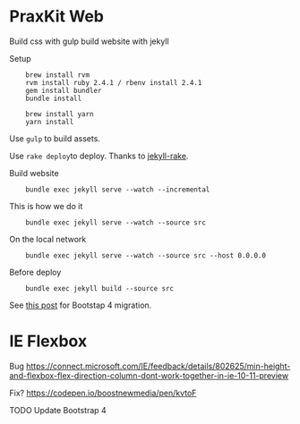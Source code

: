 # PraxKit Web

Build css with gulp
build website with jekyll

Setup

        brew install rvm
        rvm install ruby 2.4.1 / rbenv install 2.4.1
        gem install bundler
        bundle install

        brew install yarn
        yarn install


Use `gulp` to build assets.

Use `rake deploy`to deploy. Thanks to [jekyll-rake](https://github.com/avillafiorita/jekyll-rakefile).


Build website

        bundle exec jekyll serve --watch --incremental


This is how we do it

        bundle exec jekyll serve --watch --source src

On the local network

        bundle exec jekyll serve --watch --source src --host 0.0.0.0

Before deploy
        
        bundle exec jekyll build --source src  
        

See [this post](https://stackoverflow.com/documentation/twitter-bootstrap/9090/migrating-to-bootstrap-4/28674/bootstrap-4-navbar#t=201703020350421197321) for Bootstap 4 migration.


# IE Flexbox

Bug https://connect.microsoft.com/IE/feedback/details/802625/min-height-and-flexbox-flex-direction-column-dont-work-together-in-ie-10-11-preview

Fix? https://codepen.io/boostnewmedia/pen/kvtoF

TODO Update Bootstrap 4
